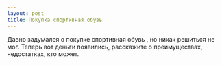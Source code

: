 ```yaml
---
layout: post 
title: Покупка спортивная обувь 
--- 
```

Давно задумался о покупке спортивная обувь , но никак решиться не мог. Теперь вот деньги появились, расскажите о преимуществах, недостатках, кто может.